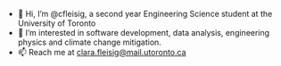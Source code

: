 - 👋 Hi, I’m @cfleisig, a second year Engineering Science student at the University of Toronto
- 👀 I’m interested in software development, data analysis, engineering physics and climate change mitigation.
- 📫 Reach me at clara.fleisig@mail.utoronto.ca

<!---
cfleisig/cfleisig is a ✨ special ✨ repository because its `README.md` (this file) appears on your GitHub profile.
You can click the Preview link to take a look at your changes.
--->
